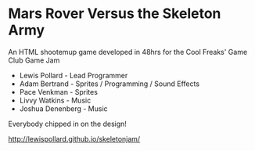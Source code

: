 Mars Rover Versus the Skeleton Army
======

An HTML shootemup game developed in 48hrs for the Cool Freaks' Game Club Game Jam

* Lewis Pollard - Lead Programmer
* Adam Bertrand - Sprites / Programming / Sound Effects
* Pace Venkman - Sprites
* Livvy Watkins - Music
* Joshua Denenberg - Music

Everybody chipped in on the design!

http://lewispollard.github.io/skeletonjam/

